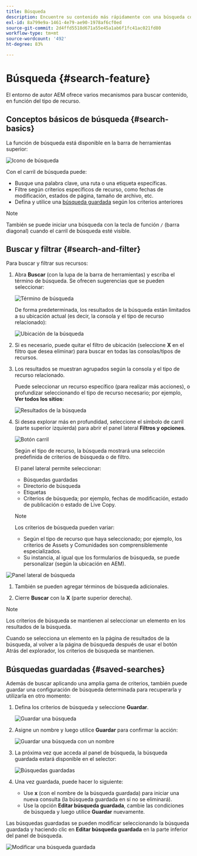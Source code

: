 ```yaml
---
title: Búsqueda
description: Encuentre su contenido más rápidamente con una búsqueda completa
exl-id: 8a799e9a-1461-4e79-ae90-1978af6cf0ed
source-git-commit: 2d4ffd5518d671a55e45a1ab6f1fc41ac021fd80
workflow-type: tm+mt
source-wordcount: '492'
ht-degree: 83%

---
```


# Búsqueda   {#search-feature}

El entorno de autor AEM ofrece varios mecanismos para buscar contenido, en función del tipo de recurso.

## Conceptos básicos de búsqueda {#search-basics}

La función de búsqueda está disponible en la barra de herramientas superior:

![Icono de búsqueda](/help/sites-cloud/authoring/assets/search-icon.png)

Con el carril de búsqueda puede:

* Busque una palabra clave, una ruta o una etiqueta específicas.
* Filtre según criterios específicos de recurso, como fechas de modificación, estados de página, tamaño de archivo, etc.
* Defina y utilice una [búsqueda guardada](#saved-searches) según los criterios anteriores

>[!NOTE]
>
>También se puede iniciar una búsqueda con la tecla de función `/` (barra diagonal) cuando el carril de búsqueda esté visible.

## Buscar y filtrar {#search-and-filter}

Para buscar y filtrar sus recursos: 

1. Abra **Buscar** (con la lupa de la barra de herramientas) y escriba el término de búsqueda. Se ofrecen sugerencias que se pueden seleccionar:

   ![Término de búsqueda](/help/sites-cloud/authoring/assets/search-term.png)

   De forma predeterminada, los resultados de la búsqueda están limitados a su ubicación actual (es decir, la consola y el tipo de recurso relacionado): 

   ![Ubicación de la búsqueda](/help/sites-cloud/authoring/assets/search-term-location.png)

1. Si es necesario, puede quitar el filtro de ubicación (seleccione **X** en el filtro que desea eliminar) para buscar en todas las consolas/tipos de recursos.
1. Los resultados se muestran agrupados según la consola y el tipo de recurso relacionado.

   Puede seleccionar un recurso específico (para realizar más acciones), o profundizar seleccionando el tipo de recurso necesario; por ejemplo, **Ver todos los sitios**:

   ![Resultados de la búsqueda](/help/sites-cloud/authoring/assets/search-results.png)

1. Si desea explorar más en profundidad, seleccione el símbolo de carril (parte superior izquierda) para abrir el panel lateral **Filtros y opciones**.

   ![Botón carril](/help/sites-cloud/authoring/assets/rail-button.png)

   Según el tipo de recurso, la búsqueda mostrará una selección predefinida de criterios de búsqueda o de filtro.

   El panel lateral permite seleccionar:

   * Búsquedas guardadas
   * Directorio de búsqueda
   * Etiquetas
   * Criterios de búsqueda; por ejemplo, fechas de modificación, estado de publicación o estado de Live Copy.

   >[!NOTE]
   >
   >Los criterios de búsqueda pueden variar:
   >
   >* Según el tipo de recurso que haya seleccionado; por ejemplo, los criterios de Assets y Comunidades son comprensiblemente especializados.
   >* Su instancia, al igual que los formularios de búsqueda, se puede personalizar (según la ubicación en AEM).

<!--
  >* Your instance as the [Search Forms](/help/sites-administering/search-forms.md) can be customized (appropriate to the location within AEM).
  -->

![Panel lateral de búsqueda](/help/sites-cloud/authoring/assets/search-side-panel.png)

1. También se pueden agregar términos de búsqueda adicionales.

1. Cierre **Buscar** con la **X** (parte superior derecha).

>[!NOTE]
>
>Los criterios de búsqueda se mantienen al seleccionar un elemento en los resultados de la búsqueda.
>
>Cuando se selecciona un elemento en la página de resultados de la búsqueda, al volver a la página de búsqueda después de usar el botón Atrás del explorador, los criterios de búsqueda se mantienen. 

## Búsquedas guardadas {#saved-searches}

Además de buscar aplicando una amplia gama de criterios, también puede guardar una configuración de búsqueda determinada para recuperarla y utilizarla en otro momento:

1. Defina los criterios de búsqueda y seleccione **Guardar**.

   ![Guardar una búsqueda](/help/sites-cloud/authoring/assets/search-side-panel.png)

1. Asigne un nombre y luego utilice **Guardar** para confirmar la acción:

   ![Guardar una búsqueda con un nombre](/help/sites-cloud/authoring/assets/search-save-name.png)

1. La próxima vez que acceda al panel de búsqueda, la búsqueda guardada estará disponible en el selector:

   ![Búsquedas guardadas](/help/sites-cloud/authoring/assets/saved-searches.png)

1. Una vez guardada, puede hacer lo siguiente:

   * Use **x** (con el nombre de la búsqueda guardada) para iniciar una nueva consulta (la búsqueda guardada en sí no se eliminará).
   * Use la opción **Editar búsqueda guardada**, cambie las condiciones de búsqueda y luego utilice **Guardar** nuevamente.

Las búsquedas guardadas se pueden modificar seleccionando la búsqueda guardada y haciendo clic en **Editar búsqueda guardada** en la parte inferior del panel de búsqueda.

![Modificar una búsqueda guardada](/help/sites-cloud/authoring/assets/saved-searches-modify.png)

